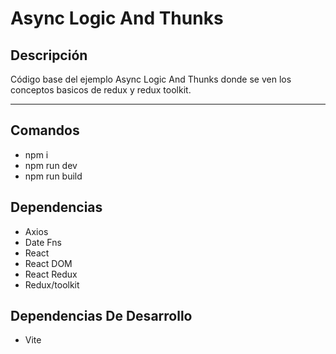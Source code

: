 # Async Logic And Thunks

## Descripción

Código base del ejemplo Async Logic And Thunks donde se ven los conceptos basicos de redux y redux toolkit.

---

## Comandos

- npm i
- npm run dev
- npm run build

## Dependencias

- Axios
- Date Fns
- React
- React DOM
- React Redux
- Redux/toolkit

## Dependencias De Desarrollo

- Vite
